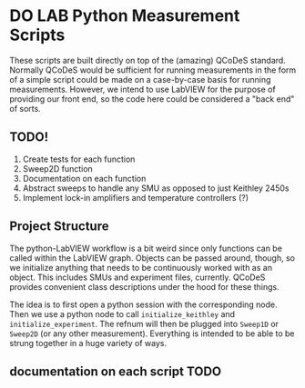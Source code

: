 # DO LAB Python Measurement Scripts

These scripts are built directly on top of the (amazing) QCoDeS standard. Normally QCoDeS would be sufficient for running measurements in the form of a simple script could be made on a case-by-case basis for running measurements. However, we intend to use LabVIEW for the purpose of providing our front end, so the code here could be considered a "back end" of sorts.

## TODO!

1. Create tests for each function
2. Sweep2D function
3. Documentation on each function
4. Abstract sweeps to handle any SMU as opposed to just Keithley 2450s 
5. Implement lock-in amplifiers and temperature controllers (?)

## Project Structure

The python-LabVIEW workflow is a bit weird since only functions can be called within the LabVIEW graph. Objects can be passed around, though, so we initialize anything that needs to be continuously worked with as an object. This includes SMUs and experiment files, currently. QCoDeS provides convenient class descriptions under the hood for these things.

The idea is to first open a python session with the corresponding node. Then we use a python node to call `initialize_keithley` and `initialize_experiment`. The refnum will then be plugged into `Sweep1D` or `Sweep2D` (or any other measurement). Everything is intended to be able to be strung together in a huge variety of ways.

## documentation on each script TODO
